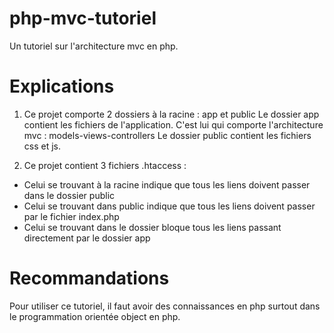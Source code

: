 # php-mvc-tutoriel
Un tutoriel sur l'architecture mvc en php.
# Explications

1. Ce projet comporte 2 dossiers à la racine : app et public
Le dossier app contient les fichiers de l'application. C'est lui qui comporte l'architecture mvc : models-views-controllers
Le dossier public contient les fichiers css et js.

2. Ce projet contient 3 fichiers .htaccess :
- Celui se trouvant à la racine indique que tous les liens doivent passer dans le dossier public
- Celui se trouvant dans public indique que tous les liens doivent passer par le fichier index.php
- Celui se trouvant dans le dossier bloque tous les liens passant directement par le dossier app
# Recommandations

Pour utiliser ce tutoriel, il faut avoir des connaissances en php surtout dans le programmation orientée object en php.
